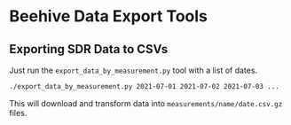 # Beehive Data Export Tools

## Exporting SDR Data to CSVs

Just run the `export_data_by_measurement.py` tool with a list of dates.

```sh
./export_data_by_measurement.py 2021-07-01 2021-07-02 2021-07-03 ...
```

This will download and transform data into `measurements/name/date.csv.gz` files.
